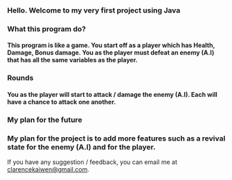 ### Hello. Welcome to my very first project using Java 

### What this program do?
#### This program is like a game. You start off as a player which has Health, Damage, Bonus damage. You as the player must defeat an enemy (A.I) that has all the same variables as the player.

### Rounds
#### You as the player will start to attack / damage the enemy (A.I). Each will have a chance to attack one another.

### My plan for the future
### My plan for the project is to add more features such as a revival state for the enemy (A.I) and for the player.
 
If you have any suggestion / feedback, you can email me at clarencekaiwen@gmail.com.
